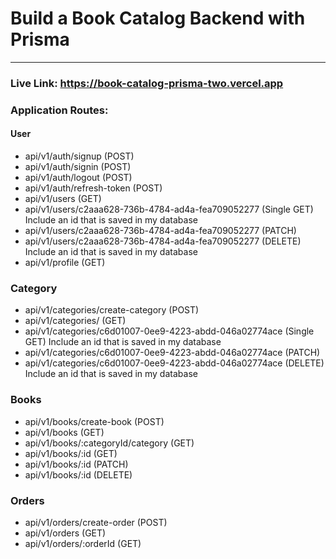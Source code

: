 # Build a Book Catalog Backend with Prisma

<hr>

### Live Link: https://book-catalog-prisma-two.vercel.app

### Application Routes:

#### User

- api/v1/auth/signup (POST)
- api/v1/auth/signin (POST)
- api/v1/auth/logout (POST)
- api/v1/auth/refresh-token (POST)
- api/v1/users (GET)
- api/v1/users/c2aaa628-736b-4784-ad4a-fea709052277 (Single GET) Include an id that is saved in my database
- api/v1/users/c2aaa628-736b-4784-ad4a-fea709052277 (PATCH)
- api/v1/users/c2aaa628-736b-4784-ad4a-fea709052277 (DELETE) Include an id that is saved in my database
- api/v1/profile (GET)

### Category

- api/v1/categories/create-category (POST)
- api/v1/categories/ (GET)
- api/v1/categories/c6d01007-0ee9-4223-abdd-046a02774ace (Single GET) Include an id that is saved in my database
- api/v1/categories/c6d01007-0ee9-4223-abdd-046a02774ace (PATCH)
- api/v1/categories/c6d01007-0ee9-4223-abdd-046a02774ace (DELETE) Include an id that is saved in my database

### Books

- api/v1/books/create-book (POST)
- api/v1/books (GET)
- api/v1/books/:categoryId/category (GET)
- api/v1/books/:id (GET)
- api/v1/books/:id (PATCH)
- api/v1/books/:id (DELETE)

### Orders

- api/v1/orders/create-order (POST)
- api/v1/orders (GET)
- api/v1/orders/:orderId (GET)
